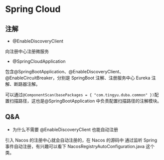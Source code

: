 # Spring Cloud

## 注解

- @EnableDiscoveryClient

向注册中心注册微服务

- @SpringCloudApplication

包含@SpringBootApplication、@EnableDiscoveryClient、@EnableCircuitBreaker，分别是 SpringBoot 注解、注册服务中心 Eureka 注解、断路器注解。

可以通过`@ComponentScan(basePackages = { "com.tingyu.duba.common" })`配置扫描路径，这也是@SpringBootApplication 中负责配置扫描路径的注解模块。

## Q&A

- 为什么不需要 @EnableDiscoveryClient 也能自动注册

引入 Nacos 的注册中心就会自动注册的，在 Nacos 的源码中 通过监听 Spring 事件自动注册，有兴趣可以看下 NacosRegistryAutoConfiguration.java 这个类。

